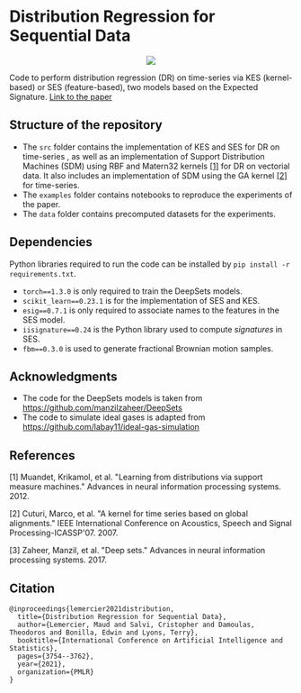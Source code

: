 # Distribution Regression for Sequential Data

<p align="center">
<img src="https://user-images.githubusercontent.com/26120929/114847969-28eb3f00-9dd6-11eb-99a9-34f584ca3b48.gif">
</p>

Code to perform distribution regression (DR) on time-series via KES (kernel-based) or SES (feature-based), two models based on the Expected Signature.
[Link to the paper](http://proceedings.mlr.press/v130/lemercier21a/lemercier21a.pdf)


## Structure of the repository

- The `src` folder contains the implementation of KES and SES for DR on time-series , as well as an implementation of Support Distribution Machines (SDM) using RBF and Matern32 kernels [[1]](#1) for DR on vectorial data. It also includes an implementation of SDM using the GA kernel [[2]](#2) for time-series.
- The `examples` folder contains notebooks to reproduce the experiments of the paper. 
- The `data` folder contains precomputed datasets for the experiments. 

## Dependencies

Python libraries required to run the code can be installed by `pip install -r requirements.txt`. 
- `torch==1.3.0` is only required to train the DeepSets models.
- `scikit_learn==0.23.1` is for the implementation of SES and KES. 
- `esig==0.7.1` is only required to associate names to the features in the SES model. 
- `iisignature==0.24` is the Python library used to compute *signatures* in SES. 
- `fbm==0.3.0` is used to generate fractional Brownian motion samples.

## Acknowledgments

* The code for the DeepSets models is taken from https://github.com/manzilzaheer/DeepSets
* The code to simulate ideal gases is adapted from https://github.com/labay11/ideal-gas-simulation

## References
<a id="1">[1]</a> 
Muandet, Krikamol, et al. "Learning from distributions via support measure machines." Advances in neural information processing systems. 2012.

<a id="2">[2]</a> 
Cuturi, Marco, et al. "A kernel for time series based on global alignments." IEEE International Conference on Acoustics, Speech and Signal Processing-ICASSP'07. 2007.

<a id="3">[3]</a> 
Zaheer, Manzil, et al. "Deep sets." Advances in neural information processing systems. 2017.

## Citation

```
@inproceedings{lemercier2021distribution,
  title={Distribution Regression for Sequential Data},
  author={Lemercier, Maud and Salvi, Cristopher and Damoulas, Theodoros and Bonilla, Edwin and Lyons, Terry},
  booktitle={International Conference on Artificial Intelligence and Statistics},
  pages={3754--3762},
  year={2021},
  organization={PMLR}
}
```


